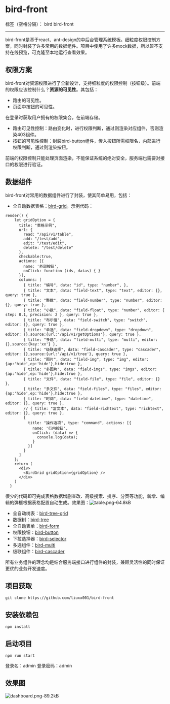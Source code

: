 # bird-front

标签（空格分隔）： bird bird-front

---

bird-front是基于react、ant-design的中后台管理系统模板。细粒度权限控制方案，同时封装了许多常用的数据组件。项目中使用了许多mock数据，所以暂不支持在线预览，可克隆至本地运行查看效果。

## 权限方案

bird-front对资源权限进行了全新设计，支持细粒度的权限控制（按钮级）。前端的权限应该控制什么？**资源的可见性**。其包括：

- 路由的可见性。
- 页面中按钮的可见性。

在登录时获取用户拥有的权限集合，在前端存储。

- 路由可见性控制：路由变化时，进行权限判断，通过则渲染对应组件，否则渲染403组件。
- 按钮的可见性控制：封装bird-button组件，传入按钮所需权限名，内部进行权限判断，通过则渲染按钮。

前端的权限控制只能处理页面渲染，不能保证系统的绝对安全，服务端也需要对接口的权限进行验证。


## 数据组件

bird-front对常用的数据组件进行了封装，使其简单易用，包括：

- 全自动数据表格：[bird-grid](https://github.com/liuxx001/bird-front/blob/master/doc/bird-grid.md)。示例代码：

```
render() {
    let gridOption = {
      title: "表格示例",
      url: {
        read: "/api/v1/table",
        add: "/test/add",
        edit: "/test/edit",
        delete: "/test/delete"
      },
      checkable:true,
      actions: [{
        name: '外部按钮',
        onClick: function (ids, datas) { }
      }],
      columns: [
        { title: "编号", data: "id", type: "number", },
        { title: "文本", data: "field-text", type: "text", editor: {}, query: true },
        { title: "整数", data: "field-number", type: "number", editor: {}, query: true },
        { title: "小数", data: "field-float", type: "number", editor: { step: 0.1, precision: 2 }, query: true },
        { title: "布尔值", data: "field-switch", type: "switch", editor: {}, query: true },
        { title: "单选", data: "field-dropdown", type: "dropdown", editor: {},source:{url:'/api/v1/getOptions'}, query: true },
        { title: "多选", data: "field-multi", type: "multi", editor: {},source:{key:'xx'} },
        { title: "级联选择", data: "field-cascader", type: "cascader", editor: {},source:{url:'/api/v1/tree'}, query: true },
        { title: "图片", data: "field-img", type: "img", editor: {ap:'hide',ep:'hide'},hide:true },
        { title: "多图片", data: "field-imgs", type: "imgs", editor: {ap:'hide',ep:'hide'},hide:true },
        { title: "文件", data: "field-file", type: "file", editor: {} },
        { title: "多文件", data: "field-files", type: "files", editor: {ap:'hide',ep:'hide'},hide:true },
        { title: "时间", data: "field-datetime", type: "datetime", editor: {}, query: true },
        // { title: "富文本", data: "field-richtext", type: "richtext", editor: {}, query: true },
        {
          title: "操作选项", type: "command", actions: [{
            name: '行内按钮',
            onClick: (data) => {
              console.log(data);
            }
          }]
        }
      ]
    };
    return (
      <div>
        <BirdGrid gridOption={gridOption} />
      </div>
    )
  }
```
很少的代码即可完成表格数据增删查改、高级搜索、排序、分页等功能，新增、编辑的弹框根据表格配置自动生成。效果图：![table.png-64.8kB][1]


- 全自动树表：[bird-tree-grid](https://github.com/liuxx001/bird-front/blob/master/doc/bird-tree-grid.md)
- 数据树：[bird-tree](https://github.com/liuxx001/bird-front/blob/master/doc/bird-tree.md)
- 全自动表单：[bird-form](https://github.com/liuxx001/bird-front/blob/master/doc/bird-form.md)
- 权限按钮：[bird-button](https://github.com/liuxx001/bird-front/blob/master/doc/bird-button.md)
- 下拉选择器：[bird-selector](https://github.com/liuxx001/bird-front/blob/master/doc/bird-selector.md)
- 多选组件：[bird-multi](https://github.com/liuxx001/bird-front/blob/master/doc/bird-multi.md)
- 级联组件：[bird-cascader](https://github.com/liuxx001/bird-front/blob/master/doc/bird-cascader.md)

所有业务组件的理念均是结合服务端接口进行组件的封装，兼顾灵活性的同时保证更优的业务开发速度。


## 项目获取

```
git clone https://github.com/liuxx001/bird-front
```

## 安装依赖包

```
npm install
```

## 启动项目

```
npm run start
```

登录名：admin
登录密码：admin

## 效果图
![dashboard.png-89.2kB][3]


  [1]: http://static.zybuluo.com/liuxx-/ooto8w6enlesmmn1hnyo0g4y/table.png
  [2]: http://static.zybuluo.com/liuxx-/fuo5qdc7qo3nrzi4nr9l5m9x/edit.png
  [3]: http://static.zybuluo.com/liuxx-/6b95gug7z6q7v8eqrkgkgkof/dashboard.png